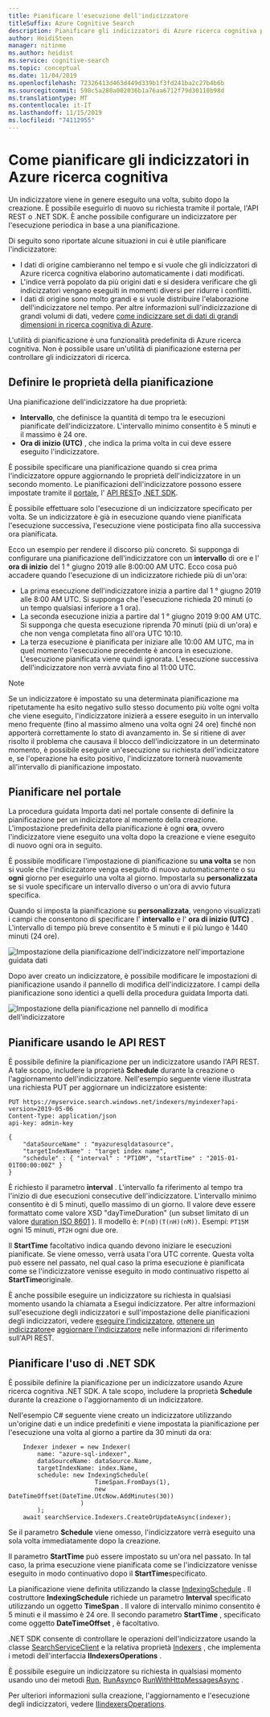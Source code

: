 ```yaml
---
title: Pianificare l'esecuzione dell'indicizzatore
titleSuffix: Azure Cognitive Search
description: Pianificare gli indicizzatori di Azure ricerca cognitiva per indicizzare il contenuto periodicamente o in momenti specifici.
author: HeidiSteen
manager: nitinme
ms.author: heidist
ms.service: cognitive-search
ms.topic: conceptual
ms.date: 11/04/2019
ms.openlocfilehash: 72326413d463d449d339b1f3fd241ba2c27b4b6b
ms.sourcegitcommit: 598c5a280a002036b1a76aa6712f79d30110b98d
ms.translationtype: MT
ms.contentlocale: it-IT
ms.lasthandoff: 11/15/2019
ms.locfileid: "74112955"
---
```

# <a name="how-to-schedule-indexers-in-azure-cognitive-search"></a>Come pianificare gli indicizzatori in Azure ricerca cognitiva

Un indicizzatore viene in genere eseguito una volta, subito dopo la creazione. È possibile eseguirlo di nuovo su richiesta tramite il portale, l'API REST o .NET SDK. È anche possibile configurare un indicizzatore per l'esecuzione periodica in base a una pianificazione.

Di seguito sono riportate alcune situazioni in cui è utile pianificare l'indicizzatore:

* I dati di origine cambieranno nel tempo e si vuole che gli indicizzatori di Azure ricerca cognitiva elaborino automaticamente i dati modificati.
* L'indice verrà popolato da più origini dati e si desidera verificare che gli indicizzatori vengano eseguiti in momenti diversi per ridurre i conflitti.
* I dati di origine sono molto grandi e si vuole distribuire l'elaborazione dell'indicizzatore nel tempo. Per altre informazioni sull'indicizzazione di grandi volumi di dati, vedere [come indicizzare set di dati di grandi dimensioni in ricerca cognitiva di Azure](search-howto-large-index.md).

L'utilità di pianificazione è una funzionalità predefinita di Azure ricerca cognitiva. Non è possibile usare un'utilità di pianificazione esterna per controllare gli indicizzatori di ricerca.

## <a name="define-schedule-properties"></a>Definire le proprietà della pianificazione

Una pianificazione dell'indicizzatore ha due proprietà:
* **Intervallo**, che definisce la quantità di tempo tra le esecuzioni pianificate dell'indicizzatore. L'intervallo minimo consentito è 5 minuti e il massimo è 24 ore.
* **Ora di inizio (UTC)** , che indica la prima volta in cui deve essere eseguito l'indicizzatore.

È possibile specificare una pianificazione quando si crea prima l'indicizzatore oppure aggiornando le proprietà dell'indicizzatore in un secondo momento. Le pianificazioni dell'indicizzatore possono essere impostate tramite il [portale](#portal), l' [API REST](#restApi)o [.NET SDK](#dotNetSdk).

È possibile effettuare solo l'esecuzione di un indicizzatore specificato per volta. Se un indicizzatore è già in esecuzione quando viene pianificata l'esecuzione successiva, l'esecuzione viene posticipata fino alla successiva ora pianificata.

Ecco un esempio per rendere il discorso più concreto. Si supponga di configurare una pianificazione dell'indicizzatore con un **intervallo** di ore e l' **ora di inizio** del 1 ° giugno 2019 alle 8:00:00 AM UTC. Ecco cosa può accadere quando l'esecuzione di un indicizzatore richiede più di un'ora:

* La prima esecuzione dell'indicizzatore inizia a partire dal 1 ° giugno 2019 alle 8:00 AM UTC. Si supponga che l'esecuzione richieda 20 minuti (o un tempo qualsiasi inferiore a 1 ora).
* La seconda esecuzione inizia a partire dal 1 ° giugno 2019 9:00 AM UTC. Si supponga che questa esecuzione riprenda 70 minuti (più di un'ora) e che non venga completata fino all'ora UTC 10:10.
* La terza esecuzione è pianificata per iniziare alle 10:00 AM UTC, ma in quel momento l'esecuzione precedente è ancora in esecuzione. L'esecuzione pianificata viene quindi ignorata. L'esecuzione successiva dell'indicizzatore non verrà avviata fino al 11:00 UTC.

> [!NOTE]
> Se un indicizzatore è impostato su una determinata pianificazione ma ripetutamente ha esito negativo sullo stesso documento più volte ogni volta che viene eseguito, l'indicizzatore inizierà a essere eseguito in un intervallo meno frequente (fino al massimo almeno una volta ogni 24 ore) finché non apporterà correttamente lo stato di avanzamento in.  Se si ritiene di aver risolto il problema che causava il blocco dell'indicizzatore in un determinato momento, è possibile eseguire un'esecuzione su richiesta dell'indicizzatore e, se l'operazione ha esito positivo, l'indicizzatore tornerà nuovamente all'intervallo di pianificazione impostato.

<a name="portal"></a>

## <a name="schedule-in-the-portal"></a>Pianificare nel portale

La procedura guidata Importa dati nel portale consente di definire la pianificazione per un indicizzatore al momento della creazione. L'impostazione predefinita della pianificazione è ogni **ora**, ovvero l'indicizzatore viene eseguito una volta dopo la creazione e viene eseguito di nuovo ogni ora in seguito.

È possibile modificare l'impostazione di pianificazione su **una volta** se non si vuole che l'indicizzatore venga eseguito di nuovo automaticamente o su **ogni** giorno per eseguirlo una volta al giorno. Impostarla su **personalizzata** se si vuole specificare un intervallo diverso o un'ora di avvio futura specifica.

Quando si imposta la pianificazione su **personalizzata**, vengono visualizzati i campi che consentono di specificare l' **intervallo** e l' **ora di inizio (UTC)** . L'intervallo di tempo più breve consentito è 5 minuti e il più lungo è 1440 minuti (24 ore).

   ![Impostazione della pianificazione dell'indicizzatore nell'importazione guidata dati](media/search-howto-schedule-indexers/schedule-import-data.png "Impostazione della pianificazione dell'indicizzatore nell'importazione guidata dati")

Dopo aver creato un indicizzatore, è possibile modificare le impostazioni di pianificazione usando il pannello di modifica dell'indicizzatore. I campi della pianificazione sono identici a quelli della procedura guidata Importa dati.

   ![Impostazione della pianificazione nel pannello di modifica dell'indicizzatore](media/search-howto-schedule-indexers/schedule-edit.png "Impostazione della pianificazione nel pannello di modifica dell'indicizzatore")

<a name="restApi"></a>

## <a name="schedule-using-rest-apis"></a>Pianificare usando le API REST

È possibile definire la pianificazione per un indicizzatore usando l'API REST. A tale scopo, includere la proprietà **Schedule** durante la creazione o l'aggiornamento dell'indicizzatore. Nell'esempio seguente viene illustrata una richiesta PUT per aggiornare un indicizzatore esistente:

    PUT https://myservice.search.windows.net/indexers/myindexer?api-version=2019-05-06
    Content-Type: application/json
    api-key: admin-key

    {
        "dataSourceName" : "myazuresqldatasource",
        "targetIndexName" : "target index name",
        "schedule" : { "interval" : "PT10M", "startTime" : "2015-01-01T00:00:00Z" }
    }

È richiesto il parametro **interval** . L'intervallo fa riferimento al tempo tra l'inizio di due esecuzioni consecutive dell'indicizzatore. L'intervallo minimo consentito è di 5 minuti, quello massimo di un giorno. Il valore deve essere formattato come valore XSD "dayTimeDuration" (un subset limitato di un valore [duration ISO 8601](https://www.w3.org/TR/xmlschema11-2/#dayTimeDuration) ). Il modello è: `P(nD)(T(nH)(nM))`. Esempi: `PT15M` ogni 15 minuti, `PT2H` ogni due ore.

Il **StartTime** facoltativo indica quando devono iniziare le esecuzioni pianificate. Se viene omesso, verrà usata l'ora UTC corrente. Questa volta può essere nel passato, nel qual caso la prima esecuzione è pianificata come se l'indicizzatore venisse eseguito in modo continuativo rispetto al **StartTime**originale.

È anche possibile eseguire un indicizzatore su richiesta in qualsiasi momento usando la chiamata a Esegui indicizzatore. Per altre informazioni sull'esecuzione degli indicizzatori e sull'impostazione delle pianificazioni degli indicizzatori, vedere [eseguire l'indicizzatore](https://docs.microsoft.com/rest/api/searchservice/run-indexer), [ottenere un indicizzatore](https://docs.microsoft.com/rest/api/searchservice/get-indexer)e [aggiornare l'indicizzatore](https://docs.microsoft.com/rest/api/searchservice/update-indexer) nelle informazioni di riferimento sull'API REST.

<a name="dotNetSdk"></a>

## <a name="schedule-using-the-net-sdk"></a>Pianificare l'uso di .NET SDK

È possibile definire la pianificazione per un indicizzatore usando Azure ricerca cognitiva .NET SDK. A tale scopo, includere la proprietà **Schedule** durante la creazione o l'aggiornamento di un indicizzatore.

Nell'esempio C# seguente viene creato un indicizzatore utilizzando un'origine dati e un indice predefiniti e viene impostata la pianificazione per l'esecuzione una volta al giorno a partire da 30 minuti da ora:

```
    Indexer indexer = new Indexer(
        name: "azure-sql-indexer",
        dataSourceName: dataSource.Name,
        targetIndexName: index.Name,
        schedule: new IndexingSchedule(
                        TimeSpan.FromDays(1), 
                        new DateTimeOffset(DateTime.UtcNow.AddMinutes(30))
                    )
        );
    await searchService.Indexers.CreateOrUpdateAsync(indexer);
```
Se il parametro **Schedule** viene omesso, l'indicizzatore verrà eseguito una sola volta immediatamente dopo la creazione.

Il parametro **StartTime** può essere impostato su un'ora nel passato. In tal caso, la prima esecuzione viene pianificata come se l'indicizzatore venisse eseguito in modo continuativo dopo il **StartTime**specificato.

La pianificazione viene definita utilizzando la classe [IndexingSchedule](https://docs.microsoft.com/dotnet/api/microsoft.azure.search.models.indexingschedule?view=azure-dotnet) . Il costruttore **IndexingSchedule** richiede un parametro **Interval** specificato utilizzando un oggetto **TimeSpan** . Il valore di intervallo minimo consentito è 5 minuti e il massimo è 24 ore. Il secondo parametro **StartTime** , specificato come oggetto **DateTimeOffset** , è facoltativo.

.NET SDK consente di controllare le operazioni dell'indicizzatore usando la classe [SearchServiceClient](https://docs.microsoft.com/dotnet/api/microsoft.azure.search.searchserviceclient) e la relativa proprietà [Indexers](https://docs.microsoft.com/dotnet/api/microsoft.azure.search.searchserviceclient.indexers) , che implementa i metodi dell'interfaccia **IIndexersOperations** . 

È possibile eseguire un indicizzatore su richiesta in qualsiasi momento usando uno dei metodi [Run](https://docs.microsoft.com/dotnet/api/microsoft.azure.search.indexersoperationsextensions.run), [RunAsync](https://docs.microsoft.com/dotnet/api/microsoft.azure.search.indexersoperationsextensions.runasync)o [RunWithHttpMessagesAsync](https://docs.microsoft.com/dotnet/api/microsoft.azure.search.iindexersoperations.runwithhttpmessagesasync) .

Per ulteriori informazioni sulla creazione, l'aggiornamento e l'esecuzione degli indicizzatori, vedere [IIindexersOperations](https://docs.microsoft.com/dotnet/api/microsoft.azure.search.iindexersoperations?view=azure-dotnet).
